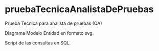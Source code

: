 # pruebaTecnicaAnalistaDePruebas
Prueba Tecnica para analista de pruebas (QA)

Diagrama Modelo Entidad en formato svg.


Script de las consultas en SQL.
